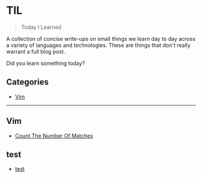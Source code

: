 # TIL

> Today I Learned

A collection of concise write-ups on small things we learn day to day across a
variety of languages and technologies. These are things that don't really
warrant a full blog post.

Did you learn something today? 

## Categories

* [Vim](#vim)

---

## Vim

- [Count The Number Of Matches](vim/count-the-number-of-matches.md)

## test

- [test](test/test.md)



